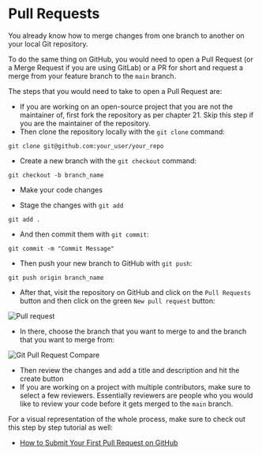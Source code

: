 # Pull Requests

You already know how to merge changes from one branch to another on your local Git repository.

To do the same thing on GitHub, you would need to open a Pull Request (or a Merge Request if you are using GitLab) or a PR for short and request a merge from your feature branch to the `main` branch.

The steps that you would need to take to open a Pull Request are:

* If you are working on an open-source project that you are not the maintainer of, first fork the repository as per chapter 21. Skip this step if you are the maintainer of the repository.
* Then clone the repository locally with the `git clone` command:

```
git clone git@github.com:your_user/your_repo
```

* Create a new branch with the `git checkout` command:

```
git checkout -b branch_name
```

* Make your code changes

* Stage the changes with `git add`

```
git add .
```

* And then commit them with `git commit`:

```
git commit -m "Commit Message"
```

* Then push your new branch to GitHub with `git push`:

```
git push origin branch_name
```

* After that, visit the repository on GitHub and click on the `Pull Requests` button and then click on the green `New pull request` button:

![Pull request](https://user-images.githubusercontent.com/21223421/111886569-409df600-89d7-11eb-87d5-88c935ef09b2.png)

* In there, choose the branch that you want to merge to and the branch that you want to merge from:

![Git Pull Request Compare](https://user-images.githubusercontent.com/21223421/111886583-675c2c80-89d7-11eb-8069-68a086dbc539.png)

* Then review the changes and add a title and description and hit the create button
* If you are working on a project with multiple contributors, make sure to select a few reviewers. Essentially reviewers are people who you would like to review your code before it gets merged to the `main` branch.

For a visual representation of the whole process, make sure to check out this step by step tutorial as well:

* [How to Submit Your First Pull Request on GitHub](https://www.digitalocean.com/community/tutorials/hacktoberfest-how-to-submit-your-first-pull-request-on-github)